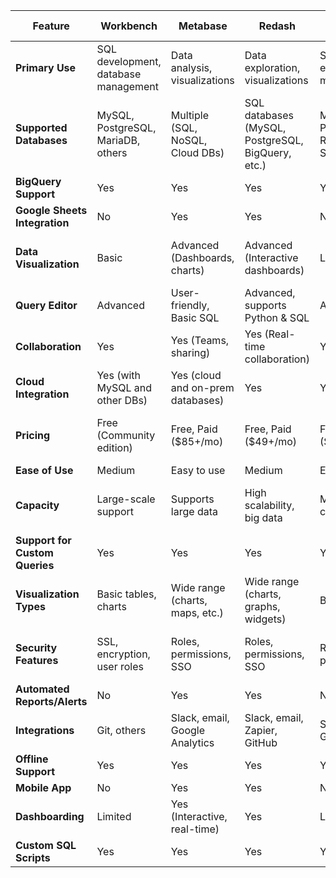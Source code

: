 

| **Feature**                  | **Workbench**                        | **Metabase**                      | **Redash**                       | **PopSQL**                       | **DBeaver**                      | **Beekeeper Studio**             | **Coefficient.io**               |
|------------------------------|--------------------------------------|-----------------------------------|----------------------------------|----------------------------------|----------------------------------|----------------------------------|----------------------------------|
| **Primary Use**              | SQL development, database management | Data analysis, visualizations     | Data exploration, visualizations | SQL query editor, data management| SQL development, database management | SQL development, data exploration | Business intelligence, automation |
| **Supported Databases**       | MySQL, PostgreSQL, MariaDB, others  | Multiple (SQL, NoSQL, Cloud DBs)  | SQL databases (MySQL, PostgreSQL, BigQuery, etc.) | MySQL, PostgreSQL, Redshift, Snowflake | MySQL, PostgreSQL, SQL Server, Oracle, others | MySQL, PostgreSQL, SQLite, others | BigQuery, Google Sheets, others  |
| **BigQuery Support**          | Yes                                  | Yes                               | Yes                              | Yes                              | Yes                              | Yes                              | Yes                              |
| **Google Sheets Integration** | No                                   | Yes                               | Yes                              | No                               | Yes                              | Yes                              | Yes                              |
| **Data Visualization**        | Basic                                | Advanced (Dashboards, charts)     | Advanced (Interactive dashboards) | Limited                          | Advanced (Graphical visualizations) | Limited                          | Advanced (Interactive charts, Dashboards) |
| **Query Editor**              | Advanced                             | User-friendly, Basic SQL          | Advanced, supports Python & SQL  | Advanced                         | Advanced                         | Advanced                         | Advanced (with automated insights)|
| **Collaboration**             | Yes                                  | Yes (Teams, sharing)              | Yes (Real-time collaboration)    | Yes                              | Yes                              | Yes                              | Yes (team sharing, syncs with Sheets) |
| **Cloud Integration**         | Yes (with MySQL and other DBs)       | Yes (cloud and on-prem databases) | Yes                              | Yes                              | Yes                              | Yes                              | Yes (cloud and Sheets)           |
| **Pricing**                   | Free (Community edition)            | Free, Paid ($85+/mo)              | Free, Paid ($49+/mo)             | Free, Paid ($9+/mo)              | Free (Community), Paid ($99+/year) | Free, Paid ($5+/mo)              | Paid (from $19/user/month)       |
| **Ease of Use**               | Medium                               | Easy to use                       | Medium                           | Easy to use                      | Medium                           | Medium                           | Easy to use                      |
| **Capacity**                  | Large-scale support                 | Supports large data               | High scalability, big data       | Medium capacity                  | High scalability, handles large data | Medium capacity                  | High scalability, big data       |
| **Support for Custom Queries** | Yes                                  | Yes                               | Yes                              | Yes                              | Yes                              | Yes                              | Yes                              |
| **Visualization Types**       | Basic tables, charts                | Wide range (charts, maps, etc.)   | Wide range (charts, graphs, widgets) | Basic charts                     | Wide range (charts, graphs, plots) | Limited to basic charts          | Advanced charts, dashboards      |
| **Security Features**         | SSL, encryption, user roles         | Roles, permissions, SSO           | Roles, permissions, SSO         | Roles, permissions               | Roles, permissions, SSL, encryption | Roles, permissions               | Roles, permissions, encryption   |
| **Automated Reports/Alerts**  | No                                   | Yes                               | Yes                              | No                               | Yes                              | No                               | Yes (Automated reporting)        |
| **Integrations**              | Git, others                          | Slack, email, Google Analytics    | Slack, email, Zapier, GitHub     | Slack, GitHub                    | Git, Slack, others                | Slack, GitHub                     | Google Sheets, Slack, others     |
| **Offline Support**           | Yes                                  | Yes                               | Yes                              | Yes                              | Yes                              | Yes                              | Yes                              |
| **Mobile App**                | No                                   | Yes                               | Yes                              | No                               | No                               | Yes                              | Yes                              |
| **Dashboarding**              | Limited                              | Yes (Interactive, real-time)      | Yes                              | Limited                          | Yes (visualization-heavy)         | Limited                          | Yes (Real-time dashboards)       |
| **Custom SQL Scripts**        | Yes                                  | Yes                               | Yes                              | Yes                              | Yes                              | Yes                              | Yes                              |

